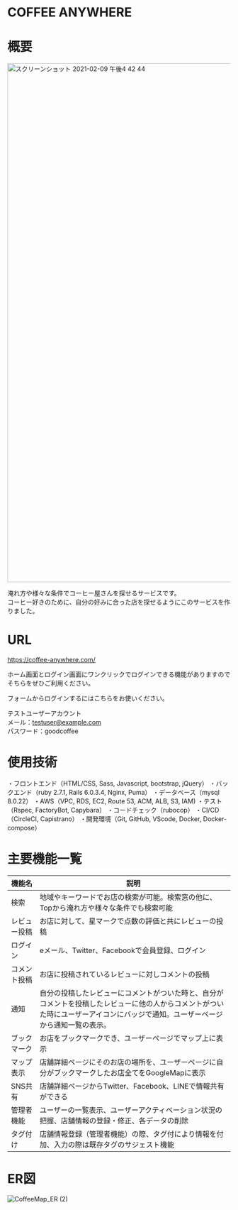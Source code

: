 # COFFEE ANYWHERE

# 概要 
<img width="1170" alt="スクリーンショット 2021-02-09 午後4 42 44" src="https://user-images.githubusercontent.com/70304933/107332993-334c3c80-6af8-11eb-8557-f36a06d2e45a.png">
  
  

淹れ方や様々な条件でコーヒー屋さんを探せるサービスです。  
コーヒー好きのために、自分の好みに合った店を探せるようにこのサービスを作りました。 
  


# URL
https://coffee-anywhere.com/  
  
ホーム画面とログイン画面にワンクリックでログインできる機能がありますのでそちらをぜひご利用ください。  
  
フォームからログインするにはこちらをお使いください。  
  
テストユーザーアカウント  
メール：testuser@example.com  
パスワード：goodcoffee
  


# 使用技術
・フロントエンド（HTML/CSS, Sass, Javascript, bootstrap, jQuery）
・バックエンド（ruby 2.7.1, Rails 6.0.3.4, Nginx, Puma）
・データベース（mysql 8.0.22）
・AWS（VPC, RDS, EC2, Route 53, ACM, ALB, S3, IAM)
・テスト（Rspec, FactoryBot, Capybara）
・コードチェック（rubocop）
・CI/CD（CircleCI, Capistrano）
・開発環境（Git, GitHub, VScode, Docker, Docker-compose）
  


# 主要機能一覧
| 機能名 | 説明 |
| ------------- | ------------- |
| 検索 | 地域やキーワードでお店の検索が可能。検索窓の他に、Topから淹れ方や様々な条件でも検索可能  |
| レビュー投稿 | お店に対して、星マークで点数の評価と共にレビューの投稿  |
| ログイン | eメール、Twitter、Facebookで会員登録、ログイン |
| コメント投稿 | お店に投稿されているレビューに対しコメントの投稿 |
| 通知 | 自分の投稿したレビューにコメントがついた時と、自分がコメントを投稿したレビューに他の人からコメントがついた時にユーザーアイコンにバッジで通知。ユーザーページから通知一覧の表示。 |
| ブックマーク | お店をブックマークでき、ユーザーページでマップ上に表示 |
| マップ表示 | 店舗詳細ページにそのお店の場所を、ユーザーページに自分がブックマークしたお店全てをGoogleMapに表示 |
| SNS共有 | 店舗詳細ページからTwitter、Facebook、LINEで情報共有ができる |
| 管理者機能 | ユーザーの一覧表示、ユーザーアクティベーション状況の把握、店舗情報の登録・修正、各データの削除 |
| タグ付け | 店舗情報登録（管理者機能）の際、タグ付により情報を付加、入力の際は既存タグのサジェスト機能 |
  
  
  
# ER図
![CoffeeMap_ER (2)](https://user-images.githubusercontent.com/70304933/107328952-d39f6280-6af2-11eb-9706-71224051ea95.png)




